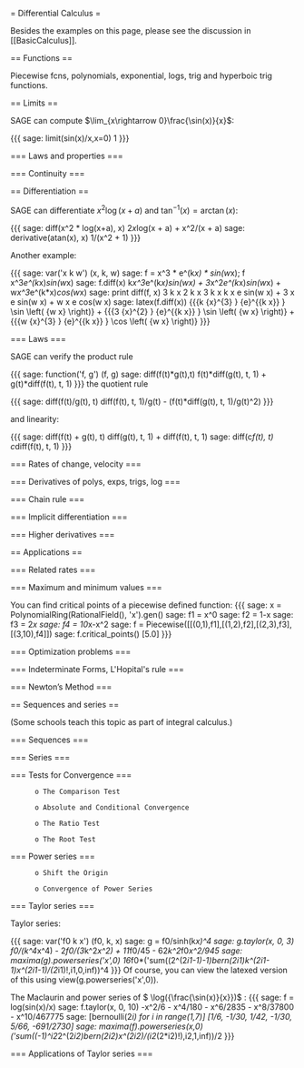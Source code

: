 = Differential Calculus =

Besides the examples on this page, please see the discussion in [[BasicCalculus]].

== Functions ==

Piecewise fcns, polynomials, exponential, logs, trig and hyperboic trig functions.

== Limits ==


SAGE can compute $\lim_{x\rightarrow 0}\frac{\sin(x)}{x}$:

{{{
sage: limit(sin(x)/x,x=0)
1
}}}

=== Laws and properties ===

=== Continuity ===

== Differentiation ==

SAGE can differentiate $x^2\log(x+a)$ and $\tan^{-1}(x)=\arctan(x)$:

{{{
sage: diff(x^2 * log(x+a), x)
2*x*log(x + a) + x^2/(x + a)
sage: derivative(atan(x), x)
1/(x^2 + 1)
}}}

Another example:

{{{
sage: var('x k w')
(x, k, w)
sage: f = x^3 * e^(k*x) * sin(w*x); f
x^3*e^(k*x)*sin(w*x)
sage: f.diff(x)
k*x^3*e^(k*x)*sin(w*x) + 3*x^2*e^(k*x)*sin(w*x) + w*x^3*e^(k*x)*cos(w*x)
sage: print diff(f, x)
           3   k x               2   k x               3   k x
        k x   e    sin(w x) + 3 x   e    sin(w x) + w x   e    cos(w x)
sage: latex(f.diff(x))
{{{k {x}^{3} } {e}^{{k x}} } \sin \left( {w x} \right)} + {{{3 {x}^{2} } {e}^{{k x}} } \sin \left( {w x} \right)} + {{{w {x}^{3} } {e}^{{k x}} } \cos \left( {w x} \right)}
}}}

=== Laws ===

SAGE can verify the product rule

{{{
sage: function('f, g')
(f, g)
sage: diff(f(t)*g(t),t)
f(t)*diff(g(t), t, 1) + g(t)*diff(f(t), t, 1)
}}}
the quotient rule

{{{
sage: diff(f(t)/g(t), t)
diff(f(t), t, 1)/g(t) - (f(t)*diff(g(t), t, 1)/g(t)^2)
}}}

and linearity:

{{{
sage: diff(f(t) + g(t), t)
diff(g(t), t, 1) + diff(f(t), t, 1)
sage: diff(c*f(t), t)
c*diff(f(t), t, 1)
}}}


=== Rates of change, velocity ===

=== Derivatives of polys, exps, trigs, log ===

=== Chain rule ===

=== Implicit differentiation ===

=== Higher derivatives ===

== Applications ==

=== Related rates ===

=== Maximum and minimum values ===

You can find critical points of a piecewise defined function:
{{{
sage: x = PolynomialRing(RationalField(), 'x').gen()
sage: f1 = x^0
sage: f2 = 1-x
sage: f3 = 2*x
sage: f4 = 10*x-x^2
sage: f = Piecewise([[(0,1),f1],[(1,2),f2],[(2,3),f3],[(3,10),f4]])
sage: f.critical_points()
[5.0]
}}}

=== Optimization problems ===

=== Indeterminate Forms, L'Hopital's rule ===

=== Newton’s Method ===

== Sequences and series ==

(Some schools teach this topic as part of integral calculus.)

=== Sequences ===

=== Series ===

=== Tests for Convergence ===

          o The Comparison Test

          o Absolute and Conditional Convergence

          o The Ratio Test

          o The Root Test 

=== Power series ===

          o Shift the Origin

          o Convergence of Power Series 

=== Taylor series ===

Taylor series:

{{{
sage: var('f0 k x')
(f0, k, x)
sage: g = f0/sinh(k*x)^4
sage: g.taylor(x, 0, 3)
f0/(k^4*x^4) - 2*f0/(3*k^2*x^2) + 11*f0/45 - 62*k^2*f0*x^2/945
sage: maxima(g).powerseries('x',0)
16*f0*('sum((2^(2*i1-1)-1)*bern(2*i1)*k^(2*i1-1)*x^(2*i1-1)/(2*i1)!,i1,0,inf))^4
}}}
Of course, you can view the latexed version of this using view(g.powerseries('x',0)).

The Maclaurin and power series of $ \log({\frac{\sin(x)}{x}})$ :
{{{
sage: f = log(sin(x)/x)
sage: f.taylor(x, 0, 10)
-x^2/6 - x^4/180 - x^6/2835 - x^8/37800 - x^10/467775
sage: [bernoulli(2*i) for i in range(1,7)]
[1/6, -1/30, 1/42, -1/30, 5/66, -691/2730]
sage: maxima(f).powerseries(x,0)
('sum((-1)^i2*2^(2*i2)*bern(2*i2)*x^(2*i2)/(i2*(2*i2)!),i2,1,inf))/2
}}}

=== Applications of Taylor series ===
